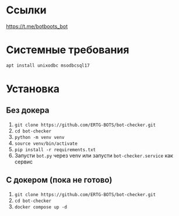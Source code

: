# Ссылки
https://t.me/botboots_bot

# Системные требования
```bash
apt install unixodbc msodbcsql17
```

# Установка
## Без докера
1. `git clone https://github.com/ERTG-BOTS/bot-checker.git`
2. `cd bot-checker`
3. `python -m venv venv`
4. `source venv/bin/activate`
5. `pip install -r requirements.txt`
6. Запусти `bot.py` через venv или запусти `bot-checker.service` как сервис

## С докером (пока не готово)
1. `git clone https://github.com/ERTG-BOTS/bot-checker.git`
2. `cd bot-checker`
3. `docker compose up -d`

